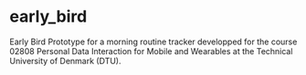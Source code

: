 # early_bird
Early Bird
Prototype for a morning routine tracker developped for the course 02808 Personal Data Interaction for Mobile and Wearables at the Technical University of Denmark (DTU).
